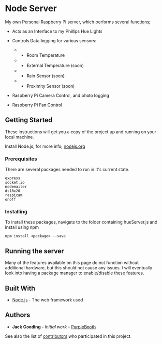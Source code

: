  # Node Server

 My own Personal Raspberry Pi server, which performs several functions;

 * Acts as an Interface to my Phillips Hue Lights

 * Controls Data logging for various sensors:

    * - Room Temperature

    * - External Temperature (soon)

    * - Rain Sensor (soon)

    * - Proximity Sensor (soon)

 * Raspberry Pi Camera Control, and photo logging

 * Raspberry Pi Fan Control

 ## Getting Started

 These instructions will get you a copy of the project up and running on your local machine.

 Install Node.js, for more info; [nodejs.org](https://nodejs.org/en/)

 ### Prerequisites

 There are several packages needed to run in it's current state.

 ```
 express
 socket.io
 nodemailer
 ds18x20
 raspicam
 onoff
 ```

 ### Installing

 To install these packages, navigate to the folder containing hueServer.js and install using npm

 ```
 npm install <package> --save
 ```


 ## Running the server


 Many of the features available on this page do not function without additional hardware, but this should not cause any issues.
 I will eventually look into having a package manager to enable/disable these features.



 ## Built With

 * [Node.js](nodejs.org/en/) - The web framework used


 ## Authors

 * **Jack Gooding** - *Initial work* - [PurpleBooth](https://github.com/ironcladjack)

 See also the list of [contributors](https://github.com/your/project/contributors) who participated in this project.
